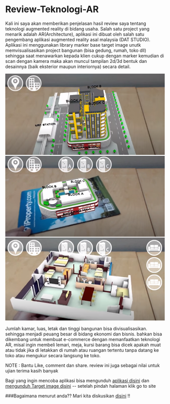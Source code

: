 # Review-Teknologi-AR

<p>Kali ini saya akan memberikan penjelasan hasil review saya tentang teknologi augmented reality di bidang usaha. Salah satu project yang menarik adalah AR(Architecture), aplikasi ini dibuat oleh salah satu pengembang aplikasi augmented reality asal malaysia (DAT STUDIO). Aplikasi ini menggunakan library marker base target image unutk memvisualisasikan project bangunan (bisa gedung, rumah, toko dll) sehingga saat menawarkan kepada klien cukup dengan marker kemudian di scan dengan kamera maka akan muncul tampilan 2d/3d bentuk dan desainnya (baik eksterior maupun interiornya) secara detail.
</p>
<img src='ar 1.png'>
<img src='ar2.png'>
<img src='ar 3.png'>

<p>
Jumlah kamar, luas, letak dan tinggi bangunan bisa divisualisasikan. sehingga menjadi peuang besar di bidang ekonomi dan bisnis. bahkan bisa dikembang untuk membuat e-commerce dengan memanfaatkan teknologi AR, misal ingin membeli lemari, meja, kursi   barang bisa dicek apakah muat atau tidak jika di letakkan di rumah atau ruangan tertentu tanpa datang ke toko atau mengukur secara langsung ke toko. </p>


NOTE : Bantu Like, comment dan share. review ini juga sebagai nilai untuk ujian terima kasih banyak

Bagi yang ingin mencoba aplikasi bisa mengunduh [aplikasi disini](https://docs.google.com/uc?export=download&id=0ByXLnEuVbUZtVlM3T1IwVkp6TXc) dan [mengunduh Target image disini](https://www.youtube.com/redirect?q=https%3A%2F%2Fdocs.google.com%2Fuc%3Fexport%3Ddownload%26id%3D0ByXLnEuVbUZtRGE1Vmh4WVZTQWM&v=zVN_Pc-Ytuw&event=video_description&redir_token=SS04BoNPC5StWa1NeYe7rA4QLp98MTU5MTg0NTgwM0AxNTkxNzU5NDAz) -- setelah pindah halaman klik go to site

###Bagaimana menurut anda?? Mari kita diskusikan [disini](https://github.com/KaptenNemoo/Review-Teknologi-AR/issues/1) !!
